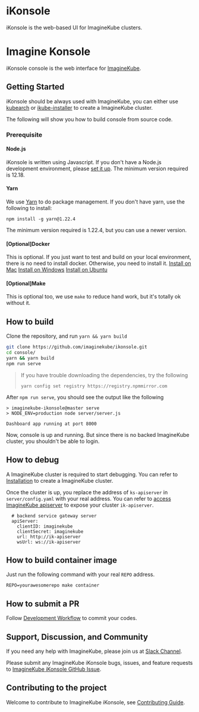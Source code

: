 # iKonsole
iKonsole is the web-based UI for ImagineKube clusters. 

# Imagine Konsole

iKonsole console is the web interface for [ImagineKube](https://github.com/imaginekube/imaginekube-platform).


## Getting Started

iKonsole should be always used with ImagineKube, you can either use [kubearch](https://github.com/imaginekube/kubearch) or [ikube-installer](https://github.com/imaginekube/ikube-installer) to create a ImagineKube cluster.  

The following will show you how to build console from source code.


### Prerequisite
#### Node.js
iKonsole is written using Javascript. If you don't have a Node.js development environment, please [set it up](https://nodejs.org/en/download/). The minimum version required is 12.18.

#### Yarn
We use [Yarn](https://yarnpkg.com/) to do package management. If you don't have yarn, use the following to install:
```
npm install -g yarn@1.22.4
```
The minimum version required is 1.22.4, but you can use a newer version.

#### [Optional]Docker
This is optional. If you just want to test and build on your local environment, there is no need to install docker. Otherwise, you need to install it.
[Install on Mac](https://docs.docker.com/desktop/mac/install/)
[Install on Windows](https://docs.docker.com/desktop/windows/install/)
[Install on Ubuntu](https://docs.docker.com/engine/install/ubuntu/)

#### [Optional]Make
This is optional too, we use `make` to reduce hand work, but it's totally ok without it.

## How to build

Clone the repository, and run `yarn && yarn build`
```sh
git clone https://github.com/imaginekube/ikonsole.git
cd console/
yarn && yarn build
npm run serve
```
> If you have trouble downloading the dependencies, try the following
>
> `yarn config set registry https://registry.npmmirror.com`


After `npm run serve`, you should see the output like the following

```
> imaginekube-ikonsole@master serve
> NODE_ENV=production node server/server.js

Dashboard app running at port 8000
```
Now, console is up and running. But since there is no backed ImagineKube cluster, you shouldn't be able to login.

## How to debug
A ImagineKube cluster is required to start debugging. You can refer to [Installation](https://github.com/imaginekube/imaginekube#installation) to create a ImagineKube cluster.

Once the cluster is up, you replace the address of `ks-apiserver` in `server/config.yaml` with your real address. You can refer to [access ImagineKube apiserver](docs/access-backend.md) to expose your cluster `ik-apiserver`.
```
  # backend service gateway server
  apiServer:
    clientID: imaginekube
    clientSecret: imaginekube
    url: http://ik-apiserver
    wsUrl: ws://ik-apiserver
```

## How to build container image

Just run the following command with your real `REPO` address.
```
REPO=yourawesomerepo make container
```

## How to submit a PR

Follow [Development Workflow](/docs/development-workflow.md) to commit your codes.

## Support, Discussion, and Community

If you need any help with ImagineKube, please join us at [Slack Channel](https://join.slack.com/t/imaginekube/shared_invite/).

Please submit any ImagineKube iKonsole bugs, issues, and feature requests to [ImagineKube iKonsole GitHub Issue](https://github.com/imaginekube/ikonsole/issues).

## Contributing to the project

Welcome to contribute to ImagineKube iKonsole, see [Contributing Guide](CONTRIBUTING.md).

